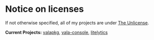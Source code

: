 # Notice on licenses
If not otherwise specified, all of my projects are under [The Unlicense](https://unlicense.org/).

**Current Projects:** [valapkg](https://github.com/aleksrutins/valapkg), [vala-console](https://github.com/aleksrutins/vala-console), [litelytics](https://github.com/aleksrutins/litelytics)
